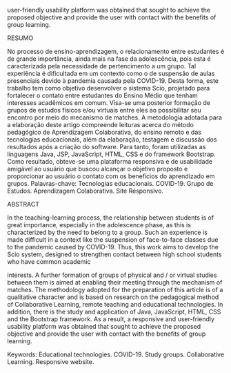 user-friendly usability platform was obtained that sought to achieve the proposed objective and provide the user with contact with the benefits of group learning.

RESUMO

No processo de ensino-aprendizagem, o relacionamento entre estudantes é de grande importância, ainda mais na fase da adolescência, pois esta é caracterizada pela necessidade de pertencimento a um grupo. Tal experiência é dificultada em um contexto como o de suspensão de aulas presenciais devido à pandemia causada pela COVID-19. Desta forma, este trabalho tem como objetivo desenvolver o sistema Scio, projetado para fortalecer o contato entre estudantes do Ensino Médio que tenham interesses acadêmicos em comum. Visa-se uma posterior formação de grupos de estudos físicos e/ou virtuais entre eles ao possibilitar seu encontro por meio do mecanismo de matches. A metodologia adotada para a elaboração deste artigo compreende leituras acerca do método pedagógico de Aprendizagem Colaborativa, do ensino remoto e das tecnologias educacionais, além da elaboração, testagem e discussão dos resultados após a criação do software. Para tanto, foram utilizadas as linguagens Java, JSP, JavaScript, HTML, CSS e do framework Bootstrap. Como resultado, obteve-se uma plataforma responsiva e de usabilidade amigável ao usuário que buscou alcançar o objetivo proposto e proporcionar ao usuário o contato com os benefícios do aprendizado em grupos. Palavras-chave: Tecnologias educacionais. COVID-19. Grupo de Estudos. Aprendizagem Colaborativa. Site Responsivo.

ABSTRACT

In the teaching-learning process, the relationship between students is of great importance, especially in the adolescence phase, as this is characterized by the need to belong to a group. Such an experience is made difficult in a context like the suspension of face-to-face classes due to the pandemic caused by COVID-19. Thus, this work aims to develop the Scio system, designed to strengthen contact between high school students who have common academic

interests. A further formation of groups of physical and / or virtual studies between them is aimed at enabling their meeting through the mechanism of matches. The methodology adopted for the preparation of this article is of a qualitative character and is based on research on the pedagogical method of Collaborative Learning, remote teaching and educational technologies. In addition, there is the study and application of Java, JavaScript, HTML, CSS and the Bootstrap framework. As a result, a responsive and user-friendly usability platform was obtained that sought to achieve the proposed objective and provide the user with contact with the benefits of group learning.

Keywords: Educational technologies. COVID-19. Study groups. Collaborative Learning. Responsive website.
